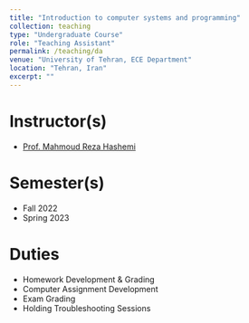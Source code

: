 ```yaml
---
title: "Introduction to computer systems and programming"
collection: teaching
type: "Undergraduate Course"
role: "Teaching Assistant"
permalink: /teaching/da
venue: "University of Tehran, ECE Department"
location: "Tehran, Iran"
excerpt: ""
---
```


Instructor(s)
======

- [Prof. Mahmoud Reza Hashemi](https://scholar.google.com/citations?user=-1R8gvQAAAAJ&hl=en)

Semester(s)
======

- Fall 2022
- Spring 2023

Duties
======

- Homework Development & Grading
- Computer Assignment Development
- Exam Grading
- Holding Troubleshooting Sessions